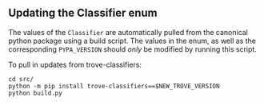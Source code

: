 ## Updating the Classifier enum

The values of the `Classifier` are automatically pulled from the canonical python
package using a build script. The values in the enum, as well as the corresponding
`PYPA_VERSION` should *_only_* be modified by running this script.

To pull in updates from trove-classifiers:
```
cd src/
python -m pip install trove-classifiers==$NEW_TROVE_VERSION
python build.py
```
